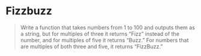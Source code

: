 # Fizzbuzz

> Write a function that takes numbers from 1 to 100 and outputs them as a string, but for multiples of three it returns “Fizz” instead of the number, and for multiples of five it returns “Buzz.” For numbers that are multiples of both three and five, it returns “FizzBuzz.”
